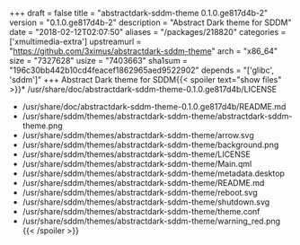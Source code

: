 +++
draft = false
title = "abstractdark-sddm-theme 0.1.0.ge817d4b-2"
version = "0.1.0.ge817d4b-2"
description = "Abstract Dark theme for SDDM"
date = "2018-02-12T02:07:50"
aliases = "/packages/218820"
categories = ['xmultimedia-extra']
upstreamurl = "https://github.com/3ximus/abstractdark-sddm-theme"
arch = "x86_64"
size = "7327628"
usize = "7403663"
sha1sum = "196c30bb442b10cd4feacef1862965aed9522902"
depends = "['glibc', 'sddm']"
+++
Abstract Dark theme for SDDM{{< spoiler text="show files" >}}* /usr/share/doc/abstractdark-sddm-theme-0.1.0.ge817d4b/LICENSE
* /usr/share/doc/abstractdark-sddm-theme-0.1.0.ge817d4b/README.md
* /usr/share/sddm/themes/abstractdark-sddm-theme/abstractdark-sddm-theme.png
* /usr/share/sddm/themes/abstractdark-sddm-theme/arrow.svg
* /usr/share/sddm/themes/abstractdark-sddm-theme/background.png
* /usr/share/sddm/themes/abstractdark-sddm-theme/LICENSE
* /usr/share/sddm/themes/abstractdark-sddm-theme/Main.qml
* /usr/share/sddm/themes/abstractdark-sddm-theme/metadata.desktop
* /usr/share/sddm/themes/abstractdark-sddm-theme/README.md
* /usr/share/sddm/themes/abstractdark-sddm-theme/reboot.svg
* /usr/share/sddm/themes/abstractdark-sddm-theme/shutdown.svg
* /usr/share/sddm/themes/abstractdark-sddm-theme/theme.conf
* /usr/share/sddm/themes/abstractdark-sddm-theme/warning_red.png
{{< /spoiler >}}
